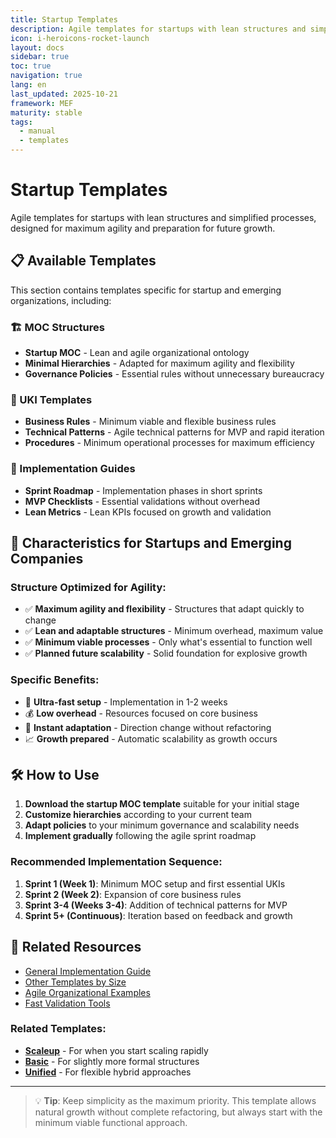 ```yaml
---
title: Startup Templates
description: Agile templates for startups with lean structures and simplified processes
icon: i-heroicons-rocket-launch
layout: docs
sidebar: true
toc: true
navigation: true
lang: en
last_updated: 2025-10-21
framework: MEF
maturity: stable
tags:
  - manual
  - templates
---
```

# Startup Templates

Agile templates for startups with lean structures and simplified processes, designed for maximum agility and preparation for future growth.

## 📋 Available Templates

This section contains templates specific for startup and emerging organizations, including:

### 🏗️ MOC Structures
- **Startup MOC** - Lean and agile organizational ontology
- **Minimal Hierarchies** - Adapted for maximum agility and flexibility
- **Governance Policies** - Essential rules without unnecessary bureaucracy

### 📝 UKI Templates
- **Business Rules** - Minimum viable and flexible business rules
- **Technical Patterns** - Agile technical patterns for MVP and rapid iteration  
- **Procedures** - Minimum operational processes for maximum efficiency

### 🚀 Implementation Guides
- **Sprint Roadmap** - Implementation phases in short sprints
- **MVP Checklists** - Essential validations without overhead
- **Lean Metrics** - Lean KPIs focused on growth and validation

## 🎯 Characteristics for Startups and Emerging Companies

### Structure Optimized for Agility:
- ✅ **Maximum agility and flexibility** - Structures that adapt quickly to change
- ✅ **Lean and adaptable structures** - Minimum overhead, maximum value
- ✅ **Minimum viable processes** - Only what's essential to function well
- ✅ **Planned future scalability** - Solid foundation for explosive growth

### Specific Benefits:
- 🚀 **Ultra-fast setup** - Implementation in 1-2 weeks
- 💰 **Low overhead** - Resources focused on core business
- 🔄 **Instant adaptation** - Direction change without refactoring
- 📈 **Growth prepared** - Automatic scalability as growth occurs

## 🛠️ How to Use

1. **Download the startup MOC template** suitable for your initial stage
2. **Customize hierarchies** according to your current team
3. **Adapt policies** to your minimum governance and scalability needs
4. **Implement gradually** following the agile sprint roadmap

### Recommended Implementation Sequence:
1. **Sprint 1 (Week 1)**: Minimum MOC setup and first essential UKIs
2. **Sprint 2 (Week 2)**: Expansion of core business rules
3. **Sprint 3-4 (Weeks 3-4)**: Addition of technical patterns for MVP
4. **Sprint 5+ (Continuous)**: Iteration based on feedback and growth

## 📖 Related Resources

- [General Implementation Guide](../../index.md)
- [Other Templates by Size](../index.md)
- [Agile Organizational Examples](../../../examples)
- [Fast Validation Tools](../../tools)

### Related Templates:
- **[Scaleup](../scaleup)** - For when you start scaling rapidly
- **[Basic](../basic)** - For slightly more formal structures
- **[Unified](../unified)** - For flexible hybrid approaches

---

> 💡 **Tip**: Keep simplicity as the maximum priority. This template allows natural growth without complete refactoring, but always start with the minimum viable functional approach.